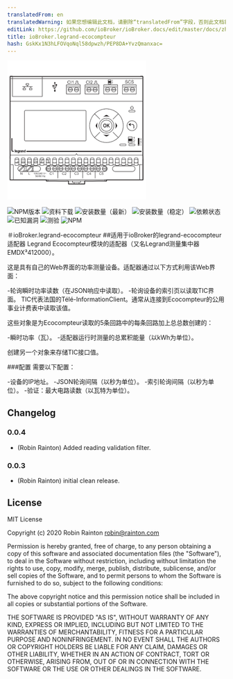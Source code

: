 ```yaml
---
translatedFrom: en
translatedWarning: 如果您想编辑此文档，请删除“translatedFrom”字段，否则此文档将再次自动翻译
editLink: https://github.com/ioBroker/ioBroker.docs/edit/master/docs/zh-cn/adapterref/iobroker.legrand-ecocompteur/README.md
title: ioBroker.legrand-ecocompteur
hash: GskKx1N3hLFOVqoNql58dpwzh/PEP8DA+YvzQmanxac=
---
```

![商标](../../../en/adapterref/iobroker.legrand-ecocompteur/admin/legrand-ecocompteur.png)

![NPM版本](http://img.shields.io/npm/v/iobroker.legrand-ecocompteur.svg)
![资料下载](https://img.shields.io/npm/dm/iobroker.legrand-ecocompteur.svg)
![安装数量（最新）](http://iobroker.live/badges/legrand-ecocompteur-installed.svg)
![安装数量（稳定）](http://iobroker.live/badges/legrand-ecocompteur-stable.svg)
![依赖状态](https://img.shields.io/david/raintonr/iobroker.legrand-ecocompteur.svg)
![已知漏洞](https://snyk.io/test/github/raintonr/ioBroker.legrand-ecocompteur/badge.svg)
![测验](https://travis-ci.org/raintonr/ioBroker.legrand-ecocompteur.svg?branch=master)
![NPM](https://nodei.co/npm/iobroker.legrand-ecocompteur.png?downloads=true)

＃ioBroker.legrand-ecocompteur
##适用于ioBroker的legrand-ecocompteur适配器
Legrand Ecocompteur模块的适配器（又名Legrand测量集中器EMDX³412000）。

这是具有自己的Web界面的功率测量设备。适配器通过以下方式利用该Web界面：

-轮询瞬时功率读数（在JSON响应中读取）。
-轮询设备的索引页以读取TIC界面。 TIC代表法国的Télé-InformationClient。通常从连接到Ecocompteur的公用事业计费表中读取该值。

这些对象是为Ecocompteur读取的5条回路中的每条回路加上总总数创建的：

-瞬时功率（瓦）。
-适配器运行时测量的总累积能量（以kWh为单位）。

创建另一个对象来存储TIC接口值。

###配置
需要以下配置：

-设备的IP地址。
-JSON轮询间隔（以秒为单位）。
-索引轮询间隔（以秒为单位）。
-验证：最大电路读数（以瓦特为单位）。

## Changelog

### 0.0.4
* (Robin Rainton) Added reading validation filter.

### 0.0.3
* (Robin Rainton) initial clean release.

## License
MIT License

Copyright (c) 2020 Robin Rainton <robin@rainton.com>

Permission is hereby granted, free of charge, to any person obtaining a copy
of this software and associated documentation files (the "Software"), to deal
in the Software without restriction, including without limitation the rights
to use, copy, modify, merge, publish, distribute, sublicense, and/or sell
copies of the Software, and to permit persons to whom the Software is
furnished to do so, subject to the following conditions:

The above copyright notice and this permission notice shall be included in all
copies or substantial portions of the Software.

THE SOFTWARE IS PROVIDED "AS IS", WITHOUT WARRANTY OF ANY KIND, EXPRESS OR
IMPLIED, INCLUDING BUT NOT LIMITED TO THE WARRANTIES OF MERCHANTABILITY,
FITNESS FOR A PARTICULAR PURPOSE AND NONINFRINGEMENT. IN NO EVENT SHALL THE
AUTHORS OR COPYRIGHT HOLDERS BE LIABLE FOR ANY CLAIM, DAMAGES OR OTHER
LIABILITY, WHETHER IN AN ACTION OF CONTRACT, TORT OR OTHERWISE, ARISING FROM,
OUT OF OR IN CONNECTION WITH THE SOFTWARE OR THE USE OR OTHER DEALINGS IN THE
SOFTWARE.